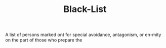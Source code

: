 ---
title: Black-List
letter: B
permalink: "/definitions/black-list.html"
body: A list of persons marked ont for special avoidance, antagonism, or en-mity on
  the part of those who prepare the
published_at: '2018-07-07'
layout: post
---